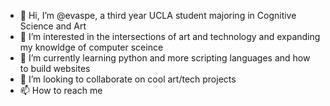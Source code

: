 - 👋 Hi, I’m @evaspe, a third year UCLA student majoring in Cognitive Science and Art
- 👀 I’m interested in the intersections of art and technology and expanding my knowldge of computer sceince
- 🌱 I’m currently learning python and more scripting languages and how to build websites
- 💞️ I’m looking to collaborate on cool art/tech projects
- 📫 How to reach me

<!---
evaspe/evaspe is a ✨ special ✨ repository because its `README.md` (this file) appears on your GitHub profile.
You can click the Preview link to take a look at your changes.
--->

